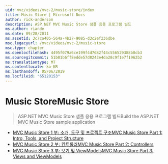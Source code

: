 ```yaml
---
uid: mvc/videos/mvc-2/music-store/index
title: Music Store | Microsoft Docs
author: rick-anderson
description: ASP.NET MVC Music Store 샘플 응용 프로그램 빌드
ms.author: riande
ms.date: 09/28/2011
ms.assetid: 3c7ca405-564a-4b27-9085-d3c2ef236dbe
msc.legacyurl: /mvc/videos/mvc-2/music-store
msc.type: chapter
ms.openlocfilehash: 4495f079a6ce199f4d7682f44c556529388b0cb3
ms.sourcegitcommit: 51b01b6ff8edde57d8243e4da28c9f1e7f1962b2
ms.translationtype: MT
ms.contentlocale: ko-KR
ms.lasthandoff: 05/06/2019
ms.locfileid: "65120153"
---
```

# <a name="music-store"></a><span data-ttu-id="e9053-103">Music Store</span><span class="sxs-lookup"><span data-stu-id="e9053-103">Music Store</span></span>

> <span data-ttu-id="e9053-104">ASP.NET MVC Music Store 샘플 응용 프로그램 빌드</span><span class="sxs-lookup"><span data-stu-id="e9053-104">Build the ASP.NET MVC Music Store sample application</span></span>

- [<span data-ttu-id="e9053-105">MVC Music Store 1 부: 소개, 도구 및 프로젝트 구조</span><span class="sxs-lookup"><span data-stu-id="e9053-105">MVC Music Store Part 1: Intro, Tools, and Project Structure</span></span>](mvc-music-store-part-1-intro-tools-and-project-structure.md)
- [<span data-ttu-id="e9053-106">MVC Music Store 2 부: 컨트롤러</span><span class="sxs-lookup"><span data-stu-id="e9053-106">MVC Music Store Part 2: Controllers</span></span>](mvc-music-store-part-2-controllers.md)
- [<span data-ttu-id="e9053-107">MVC Music Store 3 부: 보기 및 ViewModels</span><span class="sxs-lookup"><span data-stu-id="e9053-107">MVC Music Store Part 3: Views and ViewModels</span></span>](mvc-music-store-part-3-views-and-viewmodels.md)
